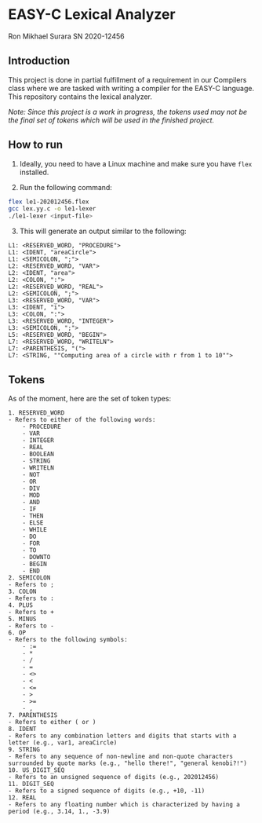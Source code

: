 # EASY-C Lexical Analyzer

Ron Mikhael Surara
SN 2020-12456

## Introduction

This project is done in partial fulfillment of a requirement in our Compilers class where we are tasked with writing a compiler for the EASY-C language. This repository contains the lexical analyzer.

_Note: Since this project is a work in progress, the tokens used may not be the final set of tokens which will be used in the finished project._

## How to run

1. Ideally, you need to have a Linux machine and make sure you have `flex` installed.

2. Run the following command:

```bash
flex le1-202012456.flex
gcc lex.yy.c -o le1-lexer
./le1-lexer <input-file>
```

3. This will generate an output similar to the following:

```
L1: <RESERVED_WORD, "PROCEDURE">
L1: <IDENT, "areaCircle">
L1: <SEMICOLON, ";">
L2: <RESERVED_WORD, "VAR">
L2: <IDENT, "area">
L2: <COLON, ":">
L2: <RESERVED_WORD, "REAL">
L2: <SEMICOLON, ";">
L3: <RESERVED_WORD, "VAR">
L3: <IDENT, "i">
L3: <COLON, ":">
L3: <RESERVED_WORD, "INTEGER">
L3: <SEMICOLON, ";">
L5: <RESERVED_WORD, "BEGIN">
L7: <RESERVED_WORD, "WRITELN">
L7: <PARENTHESIS, "(">
L7: <STRING, ""Computing area of a circle with r from 1 to 10"">
```

## Tokens

As of the moment, here are the set of token types:

```
1. RESERVED_WORD
- Refers to either of the following words:
    - PROCEDURE
    - VAR
    - INTEGER
    - REAL
    - BOOLEAN
    - STRING
    - WRITELN
    - NOT
    - OR
    - DIV
    - MOD
    - AND
    - IF
    - THEN
    - ELSE
    - WHILE
    - DO
    - FOR
    - TO
    - DOWNTO
    - BEGIN
    - END
2. SEMICOLON
- Refers to ;
3. COLON
- Refers to :
4. PLUS
- Refers to +
5. MINUS
- Refers to -
6. OP
- Refers to the following symbols:
    - :=
    - *
    - /
    - =
    - <>
    - <
    - <=
    - >
    - >=
    - ,
7. PARENTHESIS
- Refers to either ( or )
8. IDENT
- Refers to any combination letters and digits that starts with a letter (e.g., var1, areaCircle)
9. STRING
- Refers to any sequence of non-newline and non-quote characters surrounded by quote marks (e.g., "hello there!", "general kenobi?!")
10. US_DIGIT_SEQ
- Refers to an unsigned sequence of digits (e.g., 202012456)
11. DIGIT_SEQ
- Refers to a signed sequence of digits (e.g., +10, -11)
12. REAL
- Refers to any floating number which is characterized by having a period (e.g., 3.14, 1., -3.9)
```